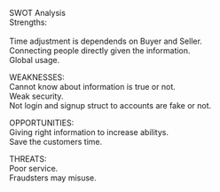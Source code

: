 
SWOT Analysis<br>
Strengths:<br>                                                             
Time adjustment is dependends on Buyer and Seller.<br>
Connecting people directly given the information.<br>
Global usage.<br>

WEAKNESSES:<br>
Cannot know about information is true or not.<br>
Weak security.<br>
Not login and signup struct to accounts are fake or not.<br>

OPPORTUNITIES:<br>
Giving right information to increase abilitys.<br>
Save the customers time.<br>

THREATS:<br>
Poor service.<br>
Fraudsters may misuse.<br>

